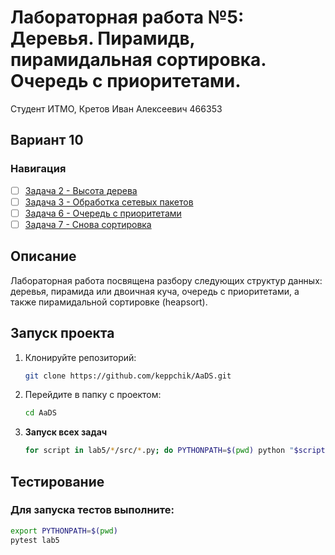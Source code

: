 # Лабораторная работа №5: Деревья. Пирамидв, пирамидальная сортировка. Очередь с приоритетами.

Студент ИТМО, Кретов Иван Алексеевич 466353
## Вариант 10
### Навигация

- [ ] [Задача 2 - Высота дерева](task2)
- [ ] [Задача 3 - Обработка сетевых пакетов](task3)
- [ ] [Задача 6 - Очередь с приоритетами](task6)
- [ ] [Задача 7 - Снова сортировка](task7)

## Описание
Лабораторная работа посвящена разбору следующих структур данных: деревья, пирамида или двоичная куча, очередь с приоритетами, а также пирамидальной сортировке (heapsort).

## Запуск проекта
1. Клонируйте репозиторий:
   ```bash
   git clone https://github.com/keppchik/AaDS.git
   ```
2. Перейдите в папку с проектом:
   ```bash
   cd AaDS
   ```
3. **Запуск всех задач**

   ```bash
   for script in lab5/*/src/*.py; do PYTHONPATH=$(pwd) python "$script"; done
   ```

## Тестирование
### Для запуска тестов выполните:
   ```bash
   export PYTHONPATH=$(pwd)
   pytest lab5
   ```
